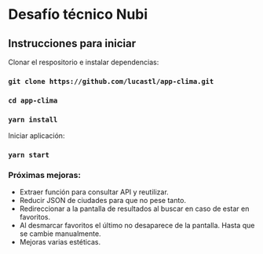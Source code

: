 # Desafío técnico Nubi

## Instrucciones para iniciar

Clonar el respositorio e instalar dependencias:

### `git clone https://github.com/lucastl/app-clima.git`
### `cd app-clima`
### `yarn install`

Iniciar aplicación:

### `yarn start`

### Próximas mejoras:

- Extraer función para consultar API y reutilizar.
- Reducir JSON de ciudades para que no pese tanto.
- Redireccionar a la pantalla de resultados al buscar en caso de estar en favoritos.
- Al desmarcar favoritos el último no desaparece de la pantalla. Hasta que se cambie manualmente.
- Mejoras varias estéticas.